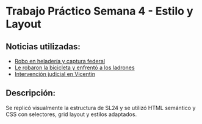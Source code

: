 # Trabajo Práctico Semana 4 - Estilo y Layout

## Noticias utilizadas:
- [Robo en heladería y captura federal](https://sl24.com.ar/san-lorenzo-cayo-tras-robar-una-heladeria-y-mintio-su-identidad-tenia-pedido-de-captura-federal/)
- [Le robaron la bicicleta y enfrentó a los ladrones](https://sl24.com.ar/le-robaron-la-bicicleta-enfrento-a-los-ladrones-y-uno-termino-detenido/)
- [Intervención judicial en Vicentin](https://sl24.com.ar/intervencion-judicial-en-vicentin-el-juez-lorenzini-desplazo-al-directorio-y-designo-nuevos-administradores-por-120-dias/)

## Descripción:
Se replicó visualmente la estructura de SL24 y se utilizó HTML semántico y CSS con selectores, grid layout y estilos adaptados.
